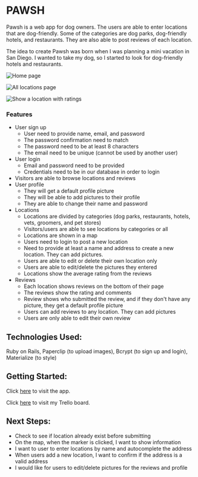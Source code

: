 # PAWSH

Pawsh is a web app for dog owners. The users are able to enter locations that are dog-friendly. Some of the categories are dog parks, dog-friendly hotels, and restaurants. They are also able to post reviews of each location.

The idea to create Pawsh was born when I was planning a mini vacation in San Diego. I wanted to take my dog, so I started to look for dog-friendly hotels and restaurants.

![Home page](http://imgur.com/wr6ljsK)

![All locations page](http://imgur.com/2rycvYW)

![Show a location with ratings](http://imgur.com/HRztjA1)

### Features
* User sign up
    * User need to provide name, email, and password
    * The password confirmation need to match
    * The password need to be at least 8 characters
    * The email need to be unique (cannot be used by another user)
* User login
    * Email and password need to be provided
    * Credentials need to be in our database in order to login
* Visitors are able to browse locations and reviews 
* User profile
    * They will get a default profile picture 
    * They will be able to add pictures to their profile
    * They are able to change their name and password
* Locations
    * Locations are divided by categories (dog parks, restaurants, hotels, vets, groomers, and pet stores)
    * Visitors/users are able to see locations by categories or all
    * Locations are shown in a map
    * Users need to login to post a new location
    * Need to provide at least a name and address to create a new location. They can add pictures.
    * Users are able to edit or delete their own location only
    * Users are able to edit/delete the pictures they entered
    * Locations show the average rating from the reviews
* Reviews
    * Each location shows reviews on the bottom of their page
    * The reviews show the rating and comments
    * Review shows who submitted the review, and if they don't have any picture, they get a default profile picture
    * Users can add reviews to any location. They can add pictures
    * Users are only able to edit their own review


## Technologies Used:
Ruby on Rails, Paperclip (to upload images), Bcrypt (to sign up and login), Materialize (to style)

## Getting Started: 
Click [here](https://pawsh.herokuapp.com/) to visit the app.

Click [here](https://trello.com/b/YYc8hVyy/pawsh) to visit my Trello board.

## Next Steps:
* Check to see if location already exist before submitting
* On the map, when the marker is clicked, I want to show information
* I want to user to enter locations by name and autocomplete the address
* When users add a new location, I want to confirm if the address is a valid address
* I would like for users to edit/delete pictures for the reviews and profile

